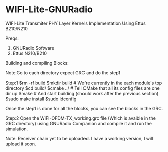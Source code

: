 # WIFI-Lite-GNURadio
WIFI-Lite Transmiter PHY Layer Kernels Implementation Using Ettus B210/N210

Preqs:
  1. GNURadio Software 
  2. Ettus N210/B210 

Building and compiling Blocks: 

Note:Go to each directory expect GRC and do the step1 

Step:1
$rm -rf build 
$mkdir build    # We're currently in the each module's top directory
$cd build/
$cmake ../      # Tell CMake that all its config files are one dir up
$make           # And start building (should work after the previous section)
$sudo make install
$sudo ldconfig

Once the step1 is done for all the blocks, you can see the blocks in the GRC. 

Step:2
Open the WIFI-OFDM-TX_working.grc file (Which is avaible in the GRC directory) using GNURadio Companion and compile it and run the simulation. 

Note:
Receiver chain yet to be uploaded. I have a working version, I will upload it soon.  

